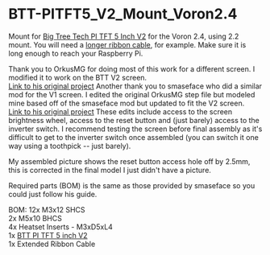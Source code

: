# BTT-PITFT5_V2_Mount_Voron2.4

Mount for [Big Tree Tech PI TFT 5 Inch V2](https://www.amazon.com/dp/B08F1WMQ1J/ref=cm_sw_em_r_mt_dp_X6HDGQYNXN14MC008QEW?_encoding=UTF8&psc=1) for the Voron 2.4, using 2.2 mount. 
You will need a [longer ribbon cable](https://www.amazon.com/gp/product/B00I6LJ19G/ref=ppx_yo_dt_b_asin_title_o00_s00?ie=UTF8&psc=1), for example.  Make sure it is long enough to reach your Raspberry Pi.

Thank you to OrkusMG for doing most of this work for a different screen. 
I modified it to work on the BTT V2 screen.<br>[Link to his original project](https://github.com/VoronDesign/VoronUsers/tree/master/legacy_printers/printer_mods/OrkusMG/Waveshare5inchHDMILCDscreenCover)
Another thank you to smaseface who did a similar mod for the V1 screen. 
I edited the original OrkusMG step file but modeled mine based off of the smaseface mod but updated to fit the V2 screen.<br>[Link to his original project](https://github.com/smaseface/BTT-PITFT5-Mount-for-Voron-v2.4)
These edits include access to the screen brightness wheel, access to the reset button and (just barely) access to the inverter switch.
I recommend testing the screen before final assembly as it's difficult to get to the inverter switch once assembled (you can switch it one way using a toothpick -- just barely).

My assembled picture shows the reset button access hole off by 2.5mm, this is corrected in the final model I just didn't have a picture.

Required parts (BOM) is the same as those provided by smaseface so you could just follow his guide.

BOM:
12x M3x12 SHCS<br>
2x M5x10 BHCS<br>
4x Heatset Inserts - M3xD5xL4<br>
1x [BTT PI TFT 5 inch V2](https://www.amazon.com/dp/B08F1WMQ1J/ref=cm_sw_em_r_mt_dp_X6HDGQYNXN14MC008QEW?_encoding=UTF8&psc=1)<br>
1x Extended Ribbon Cable<br>

